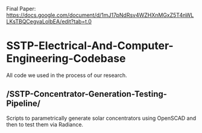 Final Paper: https://docs.google.com/document/d/1mJ17pNdRsv4WZHXnMGxZ5T4nWLLKsTBQCegvaLolbEA/edit?tab=t.0

# SSTP-Electrical-And-Computer-Engineering-Codebase
All code we used in the process of our research.

## /SSTP-Concentrator-Generation-Testing-Pipeline/
Scripts to parametrically generate solar concentrators using OpenSCAD and then to test them via Radiance.
